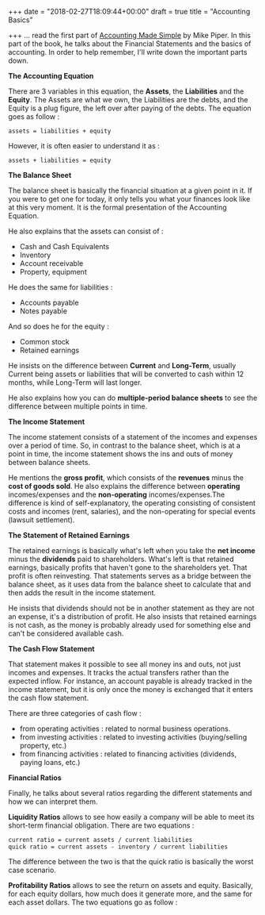+++
date = "2018-02-27T18:09:44+00:00"
draft = true
title = "Accounting Basics"

+++
... read the first part of [Accounting Made Simple](https://www.amazon.ca/Accounting-Made-Simple-Explained-Pages/dp/0981454224) by Mike Piper. In this part of the book, he talks about the Financial Statements and the basics of accounting. In order to help remember, I'll write down the important parts down.

**The Accounting Equation**

There are 3 variables in this equation, the **Assets**, the **Liabilities** and the **Equity**. The Assets are what we own, the Liabilities are the debts, and the Equity is a plug figure, the left over after paying of the debts. The equation goes as follow :

    assets = liabilities + equity

However, it is often easier to understand it as :

    assets + liabilities = equity

**The Balance Sheet**

The balance sheet is basically the financial situation at a given point in it. If you were to get one for today, it only tells you what your finances look like at this very moment. It is the formal presentation of the Accounting Equation.

He also explains that the assets can consist of :

* Cash and Cash Equivalents
* Inventory
* Account receivable
* Property, equipment

He does the same for liabilities :

* Accounts payable
* Notes payable

And so does he for the equity :

* Common stock
* Retained earnings

He insists on the difference between **Current** and **Long-Term**, usually Current being assets or liabilities that will be converted to cash within 12 months, while Long-Term will last longer.

He also explains how you can do **multiple-period balance sheets** to see the difference between multiple points in time.

**The Income Statement**

The income statement consists of a statement of the incomes and expenses over a period of time. So, in contrast to the balance sheet, which is at a point in time, the income statement shows the ins and outs of money between balance sheets.

He mentions the **gross profit**, which consists of the **revenues** minus the **cost of goods sold**. He also explains the difference between **operating** incomes/expenses and the **non-operating** incomes/expenses.The difference is kind of self-explanatory, the operating consisting of consistent costs and incomes (rent, salaries), and the non-operating for special events (lawsuit settlement).

**The Statement of Retained Earnings**

The retained earnings is basically what's left when you take the **net income** minus the **dividends** paid to shareholders. What's left is that retained earnings, basically profits that haven't gone to the shareholders yet. That profit is often reinvesting. That statements serves as a bridge between the balance sheet, as it uses data from the balance sheet to calculate that and then adds the result in the income statement.

He insists that dividends should not be in another statement as they are not an expense, it's a distribution of profit. He also insists that retained earnings is not cash, as the money is probably already used for something else and can't be considered available cash.

**The Cash Flow Statement**

That statement makes it possible to see all money ins and outs, not just incomes and expenses. It tracks the actual transfers rather than the expected inflow. For instance,  an account payable is already tracked in the income statement, but it is only once the money is exchanged that it enters the cash flow statement.

There are three categories of cash flow :

* from operating activities : related to normal business operations.
* from investing activities : related to investing activities (buying/selling property, etc.)
* from financing activities : related to financing activities (dividends, paying loans, etc.)

**Financial Ratios**

Finally, he talks about several ratios regarding the different statements and how we can interpret them.

**Liquidity Ratios** allows to see how easily a company will be able to meet its short-term financial obligation. There are two equations :

    current ratio = current assets / current liabilities
    quick ratio = current assets - inventory / current liabilities

The difference between the two is that the quick ratio is basically the worst case scenario.

**Profitability Ratios** allows to see the return on assets and equity. Basically, for each equity dollars, how much does it generate more, and the same for each asset dollars. The two equations go as follow :

    